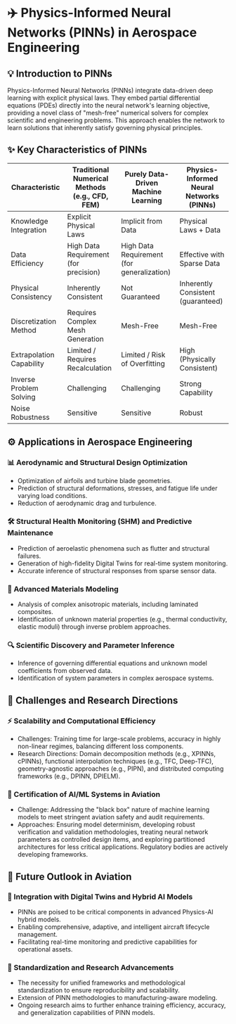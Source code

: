 # ✈️ Physics-Informed Neural Networks (PINNs) in Aerospace Engineering

## 💡 Introduction to PINNs

Physics-Informed Neural Networks (PINNs) integrate data-driven deep learning with explicit physical laws. They embed partial differential equations (PDEs) directly into the neural network's learning objective, providing a novel class of "mesh-free" numerical solvers for complex scientific and engineering problems. This approach enables the network to learn solutions that inherently satisfy governing physical principles.

## ✨ Key Characteristics of PINNs

| Characteristic | Traditional Numerical Methods (e.g., CFD, FEM) | Purely Data-Driven Machine Learning | Physics-Informed Neural Networks (PINNs) |
|---|---|---|---|
| Knowledge Integration | Explicit Physical Laws | Implicit from Data | Physical Laws + Data |
| Data Efficiency | High Data Requirement (for precision) | High Data Requirement (for generalization) | Effective with Sparse Data |
| Physical Consistency | Inherently Consistent | Not Guaranteed | Inherently Consistent (guaranteed) |
| Discretization Method | Requires Complex Mesh Generation | Mesh-Free | Mesh-Free |
| Extrapolation Capability | Limited / Requires Recalculation | Limited / Risk of Overfitting | High (Physically Consistent) |
| Inverse Problem Solving | Challenging | Challenging | Strong Capability |
| Noise Robustness | Sensitive | Sensitive | Robust |

## ⚙️ Applications in Aerospace Engineering

### 📊 Aerodynamic and Structural Design Optimization
- Optimization of airfoils and turbine blade geometries.
- Prediction of structural deformations, stresses, and fatigue life under varying load conditions.
- Reduction of aerodynamic drag and turbulence.
  
### 🛠️ Structural Health Monitoring (SHM) and Predictive Maintenance
- Prediction of aeroelastic phenomena such as flutter and structural failures.
- Generation of high-fidelity Digital Twins for real-time system monitoring.
- Accurate inference of structural responses from sparse sensor data.

### 🔬 Advanced Materials Modeling
- Analysis of complex anisotropic materials, including laminated composites.
- Identification of unknown material properties (e.g., thermal conductivity, elastic moduli) through inverse problem approaches.

### 🔍 Scientific Discovery and Parameter Inference
- Inference of governing differential equations and unknown model coefficients from observed data.
- Identification of system parameters in complex aerospace systems.

## 🚧 Challenges and Research Directions

### ⚡ Scalability and Computational Efficiency
- Challenges: Training time for large-scale problems, accuracy in highly non-linear regimes, balancing different loss components.
- Research Directions: Domain decomposition methods (e.g., XPINNs, cPINNs), functional interpolation techniques (e.g., TFC, Deep-TFC), geometry-agnostic approaches (e.g., PIPN), and distributed computing frameworks (e.g., DPINN, DPIELM).

### 📜 Certification of AI/ML Systems in Aviation
- Challenge: Addressing the "black box" nature of machine learning models to meet stringent aviation safety and audit requirements.
- Approaches: Ensuring model determinism, developing robust verification and validation methodologies, treating neural network parameters as controlled design items, and exploring partitioned architectures for less critical applications. Regulatory bodies are actively developing frameworks.

## 🔭 Future Outlook in Aviation

### 🤝 Integration with Digital Twins and Hybrid AI Models
- PINNs are poised to be critical components in advanced Physics-AI hybrid models.
- Enabling comprehensive, adaptive, and intelligent aircraft lifecycle management.
- Facilitating real-time monitoring and predictive capabilities for operational assets.
  
### 📝 Standardization and Research Advancements
- The necessity for unified frameworks and methodological standardization to ensure reproducibility and scalability.
- Extension of PINN methodologies to manufacturing-aware modeling.
- Ongoing research aims to further enhance training efficiency, accuracy, and generalization capabilities of PINN models.

